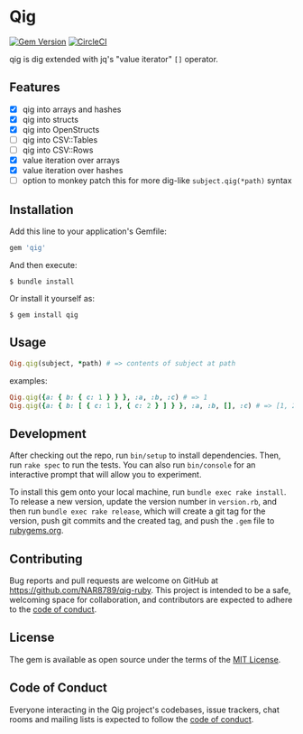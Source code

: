 # Qig

[![Gem Version](https://badge.fury.io/rb/qig.svg)](https://badge.fury.io/rb/qig)
[![CircleCI](https://circleci.com/gh/NAR8789/qig-ruby/tree/main.svg?style=shield)](https://circleci.com/gh/NAR8789/qig-ruby/tree/main)

qig is dig extended with jq's "value iterator" `[]` operator.

## Features

- [x] qig into arrays and hashes
- [x] qig into structs
- [x] qig into OpenStructs
- [ ] qig into CSV::Tables
- [ ] qig into CSV::Rows
- [x] value iteration over arrays
- [x] value iteration over hashes
- [ ] option to monkey patch this for more dig-like `subject.qig(*path)` syntax

## Installation

Add this line to your application's Gemfile:

```ruby
gem 'qig'
```

And then execute:

    $ bundle install

Or install it yourself as:

    $ gem install qig

## Usage

```ruby
Qig.qig(subject, *path) # => contents of subject at path
```

examples:
```ruby
Qig.qig({a: { b: { c: 1 } } }, :a, :b, :c) # => 1
Qig.qig({a: { b: [ { c: 1 }, { c: 2 } ] } }, :a, :b, [], :c) # => [1, 2]
```

## Development

After checking out the repo, run `bin/setup` to install dependencies. Then, run `rake spec` to run the tests. You can also run `bin/console` for an interactive prompt that will allow you to experiment.

To install this gem onto your local machine, run `bundle exec rake install`. To release a new version, update the version number in `version.rb`, and then run `bundle exec rake release`, which will create a git tag for the version, push git commits and the created tag, and push the `.gem` file to [rubygems.org](https://rubygems.org).

## Contributing

Bug reports and pull requests are welcome on GitHub at https://github.com/NAR8789/qig-ruby. This project is intended to be a safe, welcoming space for collaboration, and contributors are expected to adhere to the [code of conduct](https://github.com/NAR8789/qig-ruby/blob/main/CODE_OF_CONDUCT.md).

## License

The gem is available as open source under the terms of the [MIT License](https://opensource.org/licenses/MIT).

## Code of Conduct

Everyone interacting in the Qig project's codebases, issue trackers, chat rooms and mailing lists is expected to follow the [code of conduct](https://github.com/NAR8789/qig-ruby/blob/main/CODE_OF_CONDUCT.md).
